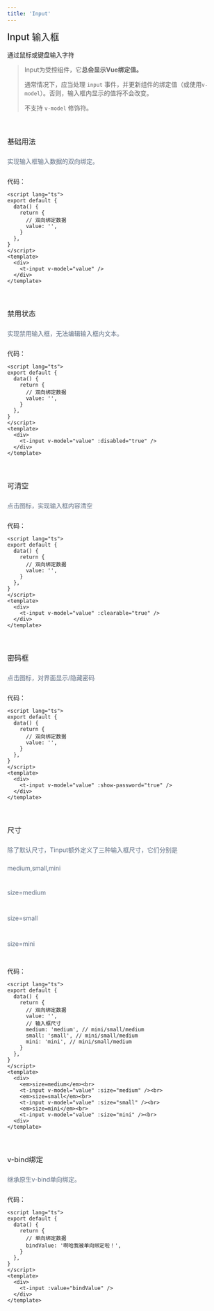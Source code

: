 ```yaml
---
title: 'Input'
---
```

<style scoped>
h2 {
  font-weight: 500;
  margin-top: 0px;
}

h3 {
  margin: 55px 0 10px;
  font-weight: 400;
}

em {
  font-size: 14px;
  color: #5e6d82;
  line-height: 3em;
  font-style: normal;
}
</style>
<script lang="ts">
export default {
  data() {
    return {
      // 双向绑定数据
      value: '',
      // 单向绑定数据
      bindValue: '啊哈我被单向绑定啦！',
      // 输入框尺寸
      medium: 'medium', // mini/small/medium
      small: 'small', // mini/small/medium
      mini: 'mini', // mini/small/medium
    }
  },
}
</script>

## Input 输入框

通过鼠标或键盘输入字符

> Input为受控组件，它**总会显示Vue绑定值。**
>
> 通常情况下，应当处理 `input` 事件，并更新组件的绑定值（或使用`v-model`）。否则，输入框内显示的值将不会改变。
>
> 不支持 `v-model` 修饰符。

### 基础用法
<em>实现输入框输入数据的双向绑定。</em><br>
<div>
    <t-input v-model="value" />
</div>

代码：

```vue
<script lang="ts">
export default {
  data() {
    return {
      // 双向绑定数据
      value: '',
    }
  },
}
</script>
<template>
  <div>
    <t-input v-model="value" />
  </div>
</template>
```



### 禁用状态
<em>实现禁用输入框，无法编辑输入框内文本。</em><br>
<div> 
    <t-input v-model="value" :disabled="true" />
</div>

代码：

```vue
<script lang="ts">
export default {
  data() {
    return {
      // 双向绑定数据
      value: '',
    }
  },
}
</script>
<template>
  <div> 
    <t-input v-model="value" :disabled="true" />
  </div>
</template>
```

### 

### 可清空
<em>点击图标，实现输入框内容清空</em><br>
<div>
    <t-input v-model="value" :clearable="true" />
</div>

代码：

```vue
<script lang="ts">
export default {
  data() {
    return {
      // 双向绑定数据
      value: '',
    }
  },
}
</script>
<template>
  <div>
    <t-input v-model="value" :clearable="true" />
  </div>
</template>
```

### 

### 密码框
<em>点击图标，对界面显示/隐藏密码</em><br>
<div>
    <t-input v-model="value" :show-password="true" />
</div>

代码：

```vue
<script lang="ts">
export default {
  data() {
    return {
      // 双向绑定数据
      value: '',
    }
  },
}
</script>
<template>
  <div>
    <t-input v-model="value" :show-password="true" />
  </div>
</template>
```

### 

### 尺寸
<em>除了默认尺寸，Tinput额外定义了三种输入框尺寸，它们分别是medium,small,mini</em><br>
<div>
    <em>size=medium</em><br>
    <t-input v-model="value" :size="medium" /><br>
    <em>size=small</em><br>
    <t-input v-model="value" :size="small" /><br>
    <em>size=mini</em><br>
    <t-input v-model="value" :size="mini" /><br>
</div>

代码：

```vue
<script lang="ts">
export default {
  data() {
    return {
      // 双向绑定数据
      value: '',
      // 输入框尺寸
      medium: 'medium', // mini/small/medium
      small: 'small', // mini/small/medium
      mini: 'mini', // mini/small/medium
    }
  },
}
</script>
<template>
  <div>
    <em>size=medium</em><br>
    <t-input v-model="value" :size="medium" /><br>
    <em>size=small</em><br>
    <t-input v-model="value" :size="small" /><br>
    <em>size=mini</em><br>
    <t-input v-model="value" :size="mini" /><br>
  <div>
</template>
```

### v-bind绑定
<em>继承原生v-bind单向绑定。</em><br>
<div>
    <t-input :value="bindValue" />
</div>

代码：

```vue
<script lang="ts">
export default {
  data() {
    return {
      // 单向绑定数据
      bindValue: '啊哈我被单向绑定啦！',
    }
  },
}
</script>
<template>
  <div>
    <t-input :value="bindValue" />
  </div>
</template>
```
